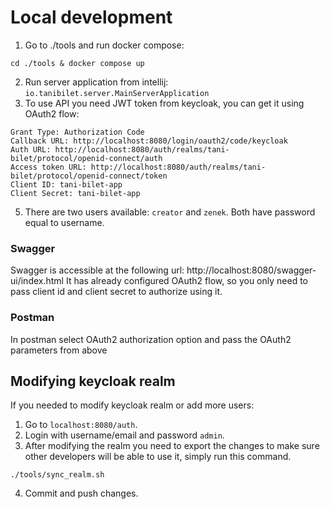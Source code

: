 # Local development

1. Go to ./tools and run docker compose:
```shell
cd ./tools & docker compose up
```
2. Run server application from intellij: `io.tanibilet.server.MainServerApplication`
4. To use API you need JWT token from keycloak, you can get it using OAuth2 flow:
```
Grant Type: Authorization Code
Callback URL: http://localhost:8080/login/oauth2/code/keycloak
Auth URL: http://localhost:8080/auth/realms/tani-bilet/protocol/openid-connect/auth
Access token URL: http://localhost:8080/auth/realms/tani-bilet/protocol/openid-connect/token
Client ID: tani-bilet-app
Client Secret: tani-bilet-app
```
5. There are two users available: `creator` and `zenek`. Both have password equal to username.
### Swagger
Swagger is accessible at the following url: http://localhost:8080/swagger-ui/index.html
It has already configured OAuth2 flow, so you only need to pass client id and client secret to authorize using it.
### Postman
In postman select OAuth2 authorization option and pass the OAuth2 parameters from above


## Modifying keycloak realm
If you needed to modify keycloak realm or add more users:
1. Go to `localhost:8080/auth`.
2. Login with username/email and password `admin`.
3. After modifying the realm you need to export the changes to make sure other developers will be able to use it,
simply run this command.
```shell
./tools/sync_realm.sh
```
4. Commit and push changes.